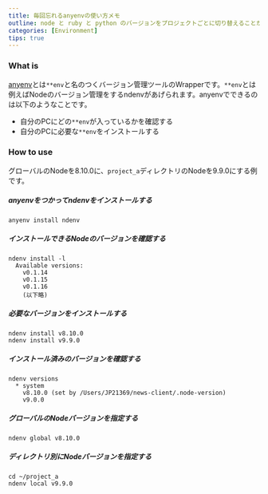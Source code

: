 ```yaml
---
title: 毎回忘れるanyenvの使い方メモ
outline: node と ruby と python のバージョンをプロジェクトごとに切り替えることが多いのでanyenv入れて管理をしているのですが、毎回使い方を忘れるのでメモを残します。
categories: [Environment]
tips: true
---
```


### What is
[anyenv](https://github.com/riywo/anyenv)とは`**env`と名のつくバージョン管理ツールのWrapperです。`**env`とは例えばNodeのバージョン管理をするndenvがあげられます。anyenvでできるのは以下のようなことです。

- 自分のPCにどの`**env`が入っているかを確認する
- 自分のPCに必要な`**env`をインストールする

### How to use

グローバルのNodeを8.10.0に、`project_a`ディレクトリのNodeを9.9.0にする例です。

#####  anyenvをつかってndenvをインストールする
```shell
anyenv install ndenv
```

##### インストールできるNodeのバージョンを確認する
```shell
ndenv install -l
  Available versions:
    v0.1.14
    v0.1.15
    v0.1.16
    (以下略) 
```

##### 必要なバージョンをインストールする
```shell
ndenv install v8.10.0
ndenv install v9.9.0
```

#####  インストール済みのバージョンを確認する
```shell
ndenv versions
  * system
    v8.10.0 (set by /Users/JP21369/news-client/.node-version)
    v9.0.0
```

##### グローバルのNodeバージョンを指定する
```shell
ndenv global v8.10.0
```

##### ディレクトリ別にNodeバージョンを指定する
```shell
cd ~/project_a
ndenv local v9.9.0
```

